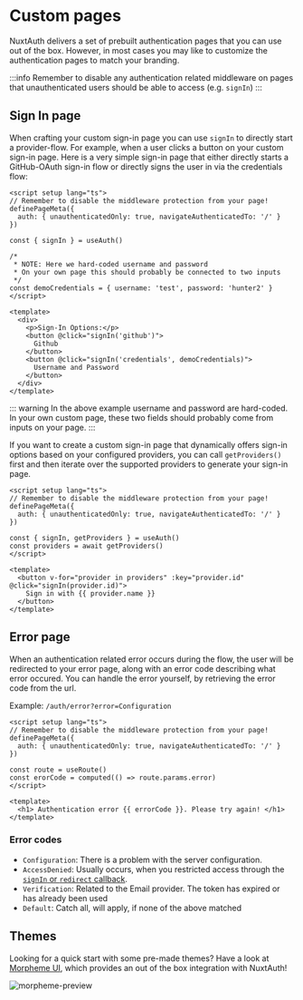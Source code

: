 # Custom pages

NuxtAuth delivers a set of prebuilt authentication pages that you can use out of the box. However, in most cases you may like to customize the authentication pages to match your branding.

:::info
Remember to disable any authentication related middleware on pages that unauthenticated users should be able to access (e.g. `signIn`)
:::

## Sign In page

When crafting your custom sign-in page you can use `signIn` to directly start a provider-flow. For example, when a user clicks a button on your custom sign-in page. Here is a very simple sign-in page that either directly starts a GitHub-OAuth sign-in flow or directly signs the user in via the credentials flow:

```vue
<script setup lang="ts">
// Remember to disable the middleware protection from your page!
definePageMeta({
  auth: { unauthenticatedOnly: true, navigateAuthenticatedTo: '/' }
})

const { signIn } = useAuth()

/*
 * NOTE: Here we hard-coded username and password
 * On your own page this should probably be connected to two inputs
 */
const demoCredentials = { username: 'test', password: 'hunter2' }
</script>

<template>
  <div>
    <p>Sign-In Options:</p>
    <button @click="signIn('github')">
      Github
    </button>
    <button @click="signIn('credentials', demoCredentials)">
      Username and Password
    </button>
  </div>
</template>
```

::: warning
In the above example username and password are hard-coded. In your own custom page, these two fields should probably come from inputs on your page.
:::

If you want to create a custom sign-in page that dynamically offers sign-in options based on your configured providers, you can call `getProviders()` first and then iterate over the supported providers to generate your sign-in page.

```vue
<script setup lang="ts">
// Remember to disable the middleware protection from your page!
definePageMeta({
  auth: { unauthenticatedOnly: true, navigateAuthenticatedTo: '/' }
})

const { signIn, getProviders } = useAuth()
const providers = await getProviders()
</script>

<template>
  <button v-for="provider in providers" :key="provider.id" @click="signIn(provider.id)">
    Sign in with {{ provider.name }}
  </button>
</template>
```

## Error page

When an authentication related error occurs during the flow, the user will be redirected to your error page, along with an error code describing what error occured. You can handle the error yourself, by retrieving the error code from the url.

Example: `/auth/error?error=Configuration`

```vue
<script setup lang="ts">
// Remember to disable the middleware protection from your page!
definePageMeta({
  auth: { unauthenticatedOnly: true, navigateAuthenticatedTo: '/' }
})

const route = useRoute()
const erorCode = computed(() => route.params.error)
</script>

<template>
  <h1> Authentication error {{ errorCode }}. Please try again! </h1>
</template>
```

### Error codes

- `Configuration`: There is a problem with the server configuration.
- `AccessDenied`: Usually occurs, when you restricted access through the [`signIn` or `redirect` callback](/guide/authjs/nuxt-auth-handler#callbacks).
- `Verification`: Related to the Email provider. The token has expired or has already been used
- `Default`: Catch all, will apply, if none of the above matched

## Themes

Looking for a quick start with some pre-made themes? Have a look at [Morpheme UI](https://ui.morpheme.design/templates/nuxt-auth.html), which provides an out of the box integration with NuxtAuth!

![morpheme-preview](/authjs/morpheme-auth-screenshot.png)
